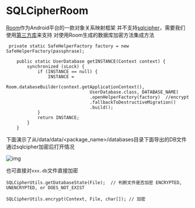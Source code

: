 # SQLCipherRoom
[Room](https://developer.android.com/topic/libraries/architecture/adding-components#room)作为Android平台的一款对象关系映射框架
并不支持[sqlcipher](https://www.zetetic.net/sqlcipher/sqlcipher-for-android/)，需要我们使用[第三方库](https://github.com/commonsguy/cwac-saferoom)来支持
对使用Room生成的数据库加密方法集成方法
```
 private static SafeHelperFactory factory = new SafeHelperFactory(passphrase);

    public static UserDatabase getINSTANCE(Context context) {
        synchronized (sLock) {
            if (INSTANCE == null) {
                INSTANCE =
                        Room.databaseBuilder(context.getApplicationContext(),
                                UserDatabase.class, DATABASE_NAME)
                                .openHelperFactory(factory)  //encrypt
                                .fallbackToDestructiveMigration()
                                .build();
            }
            return INSTANCE;
        }
    }
```

下面演示了从/data/data/<package_name>/databases目录下面导出的DB文件通过sqlcipher加密后打开情况

![img](https://github.com/xmaihh/SQLCipherRoom/raw/master/art/encrypt.png)

也可直接对```xxx.db```文件直接加密
```
SQLCipherUtils.getDatabaseState(File);  // 判断文件是否加密 ENCRYPTED, UNENCRYPTED, or DOES_NOT_EXIST

SQLCipherUtils.encrypt(Context, File, char[]); // 加密

```